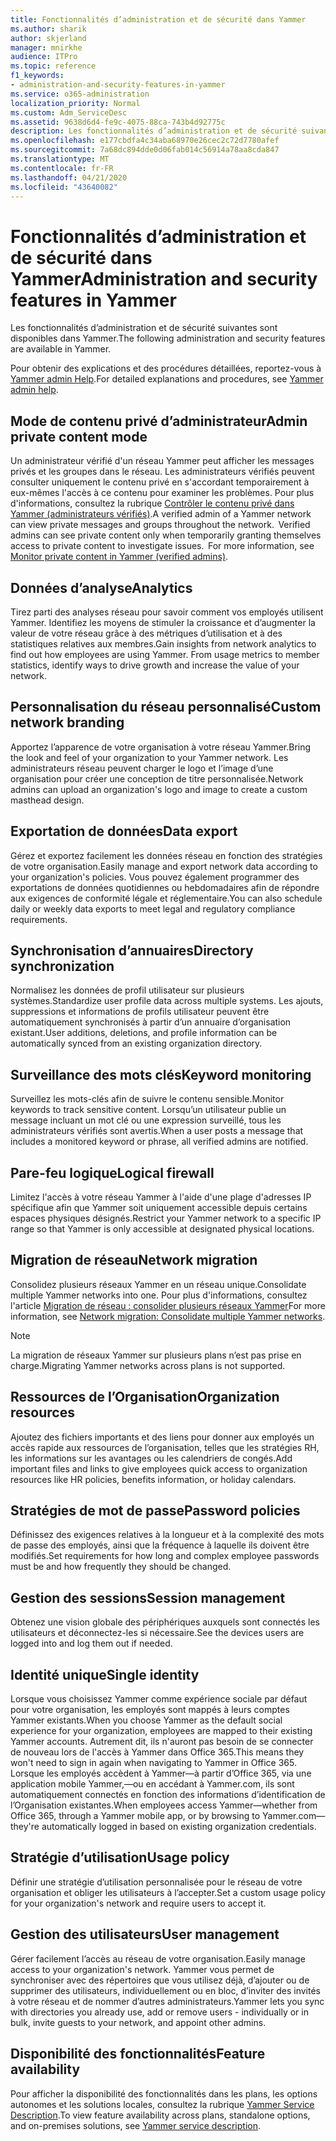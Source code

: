 ```yaml
---
title: Fonctionnalités d’administration et de sécurité dans Yammer
ms.author: sharik
author: skjerland
manager: mnirkhe
audience: ITPro
ms.topic: reference
f1_keywords:
- administration-and-security-features-in-yammer
ms.service: o365-administration
localization_priority: Normal
ms.custom: Adm_ServiceDesc
ms.assetid: 9638d6d4-fe9c-4075-88ca-743b4d92775c
description: Les fonctionnalités d’administration et de sécurité suivantes sont disponibles dans Yammer.
ms.openlocfilehash: e177cbdfa4c34aba68970e26cec2c72d7780afef
ms.sourcegitcommit: 7a68dc894dde0d06fab014c56914a78aa8cda847
ms.translationtype: MT
ms.contentlocale: fr-FR
ms.lasthandoff: 04/21/2020
ms.locfileid: "43640082"
---
```

# <a name="administration-and-security-features-in-yammer"></a><span data-ttu-id="e4726-103">Fonctionnalités d’administration et de sécurité dans Yammer</span><span class="sxs-lookup"><span data-stu-id="e4726-103">Administration and security features in Yammer</span></span>

<span data-ttu-id="e4726-104">Les fonctionnalités d’administration et de sécurité suivantes sont disponibles dans Yammer.</span><span class="sxs-lookup"><span data-stu-id="e4726-104">The following administration and security features are available in Yammer.</span></span>
  
<span data-ttu-id="e4726-105">Pour obtenir des explications et des procédures détaillées, reportez-vous à [Yammer admin Help](https://go.microsoft.com/fwlink/?LinkId=869688).</span><span class="sxs-lookup"><span data-stu-id="e4726-105">For detailed explanations and procedures, see [Yammer admin help](https://go.microsoft.com/fwlink/?LinkId=869688).</span></span>

## <a name="admin-private-content-mode"></a><span data-ttu-id="e4726-106">Mode de contenu privé d’administrateur</span><span class="sxs-lookup"><span data-stu-id="e4726-106">Admin private content mode</span></span>

<span data-ttu-id="e4726-p101">Un administrateur vérifié d'un réseau Yammer peut afficher les messages privés et les groupes dans le réseau. Les administrateurs vérifiés peuvent consulter uniquement le contenu privé en s'accordant temporairement à eux-mêmes l'accès à ce contenu pour examiner les problèmes. Pour plus d'informations, consultez la rubrique [Contrôler le contenu privé dans Yammer (administrateurs vérifiés)](https://go.microsoft.com/fwlink/?LinkId=627479).</span><span class="sxs-lookup"><span data-stu-id="e4726-p101">A verified admin of a Yammer network can view private messages and groups throughout the network.  Verified admins can see private content only when temporarily granting themselves access to private content to investigate issues.  For more information, see [Monitor private content in Yammer (verified admins)](https://go.microsoft.com/fwlink/?LinkId=627479).</span></span>

## <a name="analytics"></a><span data-ttu-id="e4726-110">Données d’analyse</span><span class="sxs-lookup"><span data-stu-id="e4726-110">Analytics</span></span>

<span data-ttu-id="e4726-p102">Tirez parti des analyses réseau pour savoir comment vos employés utilisent Yammer. Identifiez les moyens de stimuler la croissance et d’augmenter la valeur de votre réseau grâce à des métriques d’utilisation et à des statistiques relatives aux membres.</span><span class="sxs-lookup"><span data-stu-id="e4726-p102">Gain insights from network analytics to find out how employees are using Yammer. From usage metrics to member statistics, identify ways to drive growth and increase the value of your network.</span></span>

## <a name="custom-network-branding"></a><span data-ttu-id="e4726-113">Personnalisation du réseau personnalisé</span><span class="sxs-lookup"><span data-stu-id="e4726-113">Custom network branding</span></span>

<span data-ttu-id="e4726-114">Apportez l’apparence de votre organisation à votre réseau Yammer.</span><span class="sxs-lookup"><span data-stu-id="e4726-114">Bring the look and feel of your organization to your Yammer network.</span></span> <span data-ttu-id="e4726-115">Les administrateurs réseau peuvent charger le logo et l’image d’une organisation pour créer une conception de titre personnalisée.</span><span class="sxs-lookup"><span data-stu-id="e4726-115">Network admins can upload an organization's logo and image to create a custom masthead design.</span></span>

## <a name="data-export"></a><span data-ttu-id="e4726-116">Exportation de données</span><span class="sxs-lookup"><span data-stu-id="e4726-116">Data export</span></span>

<span data-ttu-id="e4726-117">Gérez et exportez facilement les données réseau en fonction des stratégies de votre organisation.</span><span class="sxs-lookup"><span data-stu-id="e4726-117">Easily manage and export network data according to your organization's policies.</span></span> <span data-ttu-id="e4726-118">Vous pouvez également programmer des exportations de données quotidiennes ou hebdomadaires afin de répondre aux exigences de conformité légale et réglementaire.</span><span class="sxs-lookup"><span data-stu-id="e4726-118">You can also schedule daily or weekly data exports to meet legal and regulatory compliance requirements.</span></span>
  
## <a name="directory-synchronization"></a><span data-ttu-id="e4726-119">Synchronisation d’annuaires</span><span class="sxs-lookup"><span data-stu-id="e4726-119">Directory synchronization</span></span>

<span data-ttu-id="e4726-120">Normalisez les données de profil utilisateur sur plusieurs systèmes.</span><span class="sxs-lookup"><span data-stu-id="e4726-120">Standardize user profile data across multiple systems.</span></span> <span data-ttu-id="e4726-121">Les ajouts, suppressions et informations de profils utilisateur peuvent être automatiquement synchronisés à partir d’un annuaire d’organisation existant.</span><span class="sxs-lookup"><span data-stu-id="e4726-121">User additions, deletions, and profile information can be automatically synced from an existing organization directory.</span></span>

## <a name="keyword-monitoring"></a><span data-ttu-id="e4726-122">Surveillance des mots clés</span><span class="sxs-lookup"><span data-stu-id="e4726-122">Keyword monitoring</span></span>

<span data-ttu-id="e4726-123">Surveillez les mots-clés afin de suivre le contenu sensible.</span><span class="sxs-lookup"><span data-stu-id="e4726-123">Monitor keywords to track sensitive content.</span></span> <span data-ttu-id="e4726-124">Lorsqu’un utilisateur publie un message incluant un mot clé ou une expression surveillé, tous les administrateurs vérifiés sont avertis.</span><span class="sxs-lookup"><span data-stu-id="e4726-124">When a user posts a message that includes a monitored keyword or phrase, all verified admins are notified.</span></span>

## <a name="logical-firewall"></a><span data-ttu-id="e4726-125">Pare-feu logique</span><span class="sxs-lookup"><span data-stu-id="e4726-125">Logical firewall</span></span>

<span data-ttu-id="e4726-126">Limitez l'accès à votre réseau Yammer à l'aide d'une plage d'adresses IP spécifique afin que Yammer soit uniquement accessible depuis certains espaces physiques désignés.</span><span class="sxs-lookup"><span data-stu-id="e4726-126">Restrict your Yammer network to a specific IP range so that Yammer is only accessible at designated physical locations.</span></span>

## <a name="network-migration"></a><span data-ttu-id="e4726-127">Migration de réseau</span><span class="sxs-lookup"><span data-stu-id="e4726-127">Network migration</span></span>

<span data-ttu-id="e4726-128">Consolidez plusieurs réseaux Yammer en un réseau unique.</span><span class="sxs-lookup"><span data-stu-id="e4726-128">Consolidate multiple Yammer networks into one.</span></span> <span data-ttu-id="e4726-129">Pour plus d'informations, consultez l'article [Migration de réseau : consolider plusieurs réseaux Yammer](https://go.microsoft.com/fwlink/?LinkID=617488)</span><span class="sxs-lookup"><span data-stu-id="e4726-129">For more information, see [Network migration: Consolidate multiple Yammer networks](https://go.microsoft.com/fwlink/?LinkID=617488).</span></span>
  
> [!NOTE]
> <span data-ttu-id="e4726-130">La migration de réseaux Yammer sur plusieurs plans n’est pas prise en charge.</span><span class="sxs-lookup"><span data-stu-id="e4726-130">Migrating Yammer networks across plans is not supported.</span></span> 

## <a name="organization-resources"></a><span data-ttu-id="e4726-131">Ressources de l’Organisation</span><span class="sxs-lookup"><span data-stu-id="e4726-131">Organization resources</span></span>

<span data-ttu-id="e4726-132">Ajoutez des fichiers importants et des liens pour donner aux employés un accès rapide aux ressources de l’organisation, telles que les stratégies RH, les informations sur les avantages ou les calendriers de congés.</span><span class="sxs-lookup"><span data-stu-id="e4726-132">Add important files and links to give employees quick access to organization resources like HR policies, benefits information, or holiday calendars.</span></span>
  
## <a name="password-policies"></a><span data-ttu-id="e4726-133">Stratégies de mot de passe</span><span class="sxs-lookup"><span data-stu-id="e4726-133">Password policies</span></span>

<span data-ttu-id="e4726-134">Définissez des exigences relatives à la longueur et à la complexité des mots de passe des employés, ainsi que la fréquence à laquelle ils doivent être modifiés.</span><span class="sxs-lookup"><span data-stu-id="e4726-134">Set requirements for how long and complex employee passwords must be and how frequently they should be changed.</span></span>
  
## <a name="session-management"></a><span data-ttu-id="e4726-135">Gestion des sessions</span><span class="sxs-lookup"><span data-stu-id="e4726-135">Session management</span></span>

<span data-ttu-id="e4726-136">Obtenez une vision globale des périphériques auxquels sont connectés les utilisateurs et déconnectez-les si nécessaire.</span><span class="sxs-lookup"><span data-stu-id="e4726-136">See the devices users are logged into and log them out if needed.</span></span>

## <a name="single-identity"></a><span data-ttu-id="e4726-137">Identité unique</span><span class="sxs-lookup"><span data-stu-id="e4726-137">Single identity</span></span>

<span data-ttu-id="e4726-138">Lorsque vous choisissez Yammer comme expérience sociale par défaut pour votre organisation, les employés sont mappés à leurs comptes Yammer existants.</span><span class="sxs-lookup"><span data-stu-id="e4726-138">When you choose Yammer as the default social experience for your organization, employees are mapped to their existing Yammer accounts.</span></span> <span data-ttu-id="e4726-139">Autrement dit, ils n'auront pas besoin de se connecter de nouveau lors de l'accès à Yammer dans Office 365.</span><span class="sxs-lookup"><span data-stu-id="e4726-139">This means they won't need to sign in again when navigating to Yammer in Office 365.</span></span> <span data-ttu-id="e4726-140">Lorsque les employés accèdent à Yammer&mdash;à partir d’Office 365, via une application mobile Yammer,&mdash;ou en accédant à Yammer.com, ils sont automatiquement connectés en fonction des informations d’identification de l’Organisation existantes.</span><span class="sxs-lookup"><span data-stu-id="e4726-140">When employees access Yammer&mdash;whether from Office 365, through a Yammer mobile app, or by browsing to Yammer.com&mdash;they're automatically logged in based on existing organization credentials.</span></span>

## <a name="usage-policy"></a><span data-ttu-id="e4726-141">Stratégie d’utilisation</span><span class="sxs-lookup"><span data-stu-id="e4726-141">Usage policy</span></span>

<span data-ttu-id="e4726-142">Définir une stratégie d’utilisation personnalisée pour le réseau de votre organisation et obliger les utilisateurs à l’accepter.</span><span class="sxs-lookup"><span data-stu-id="e4726-142">Set a custom usage policy for your organization's network and require users to accept it.</span></span>

## <a name="user-management"></a><span data-ttu-id="e4726-143">Gestion des utilisateurs</span><span class="sxs-lookup"><span data-stu-id="e4726-143">User management</span></span>

<span data-ttu-id="e4726-144">Gérer facilement l’accès au réseau de votre organisation.</span><span class="sxs-lookup"><span data-stu-id="e4726-144">Easily manage access to your organization's network.</span></span> <span data-ttu-id="e4726-145">Yammer vous permet de synchroniser avec des répertoires que vous utilisez déjà, d’ajouter ou de supprimer des utilisateurs, individuellement ou en bloc, d’inviter des invités à votre réseau et de nommer d’autres administrateurs.</span><span class="sxs-lookup"><span data-stu-id="e4726-145">Yammer lets you sync with directories you already use, add or remove users - individually or in bulk, invite guests to your network, and appoint other admins.</span></span>

## <a name="feature-availability"></a><span data-ttu-id="e4726-146">Disponibilité des fonctionnalités</span><span class="sxs-lookup"><span data-stu-id="e4726-146">Feature availability</span></span>

<span data-ttu-id="e4726-147">Pour afficher la disponibilité des fonctionnalités dans les plans, les options autonomes et les solutions locales, consultez la rubrique [Yammer Service Description](yammer-service-description.md).</span><span class="sxs-lookup"><span data-stu-id="e4726-147">To view feature availability across plans, standalone options, and on-premises solutions, see [Yammer service description](yammer-service-description.md).</span></span>
  

